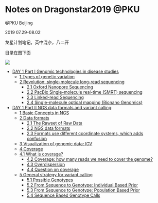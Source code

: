 # Notes on Dragonstar2019 @PKU

@PKU Beijing

2019 07.29-08.02

龙星计划笔记，英中混杂，八二开

目录在图下面

![](https://wx4.sinaimg.cn/mw690/695f6845ly1g5l7dvprcsj232821ib2a.jpg)

- [DAY 1 Part Ⅰ Genomic technologies in disease studies](https://github.com/2wxscapin/Dragonstar2019_note/blob/master/Dragon%20star%20Day%201.md)
  * [1 Types of genetic variation](#1-types-of-genetic-variation)
  * [2 Revolution: single-molecule long-read sequencing](#2-revolution--single-molecule-long-read-sequencing)
    + [2.1 Oxford Nanopore Sequencing](#21-oxford-nanopore-sequencing)
    + [2.2 PacBio Single-molecule real-time (SMRT) sequencing](#22-pacbio-single-molecule-real-time--smrt--sequencing)
    + [2.3 Linked-read Sequencing](#23-linked-read-sequencing)
    + [2.4 Single-molecule optical mapping (Bionano Genomics)](#24-single-molecule-optical-mapping--bionano-genomics-)
- [DAY 1 Part Ⅱ NGS data formats and variant calling](#day-1-part---ngs-data-formats-and-variant-calling)
  * [1 Basic Concepts in NGS](#1-basic-concepts-in-ngs)
  * [2 Data formats](#2-data-formats)
    + [2.1 The Rawset of Raw Data](#21-the-rawset-of-raw-data)
    + [2.2 NGS data formats](#22-ngs-data-formats)
    + [2.3 Formats use different coordinate systems, which adds confusion](#23-formats-use-different-coordinate-systems--which-adds-confusion)
  * [3 Visualization of genomic data: IGV](#3-visualization-of-genomic-data--igv)
  * [4 Coverage](#4-coverage)
  * [4.1 What is coverage?](#41-what-is-coverage-)
    + [4.2 Coverage: how many reads we need to cover the genome?](#42-coverage--how-many-reads-we-need-to-cover-the-genome-)
    + [4.3 Overdispersion](#43-overdispersion)
    + [4.4 Question on coverage](#44-question-on-coverage)
  * [5 General strategy for variant calling](#5-general-strategy-for-variant-calling)
    + [5.1 Possible Genotypes](#51-possible-genotypes)
    + [5.2 From Sequence to Genotype: Individual Based Prior](#52-from-sequence-to-genotype--individual-based-prior)
    + [5.3 From Sequence to Genotype: Population Based Prior](#53-from-sequence-to-genotype--population-based-prior)
    + [5.4 Sequence Based Genotype Calls](#54-sequence-based-genotype-calls)


